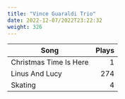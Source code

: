 ```yaml
---
title: "Vince Guaraldi Trio"
date: 2022-12-07/2022T23:22:32
weight: 326
---
```




 Song | Plays 
----- | -----:
Christmas Time Is Here | 1
Linus And Lucy | 274
Skating | 4
